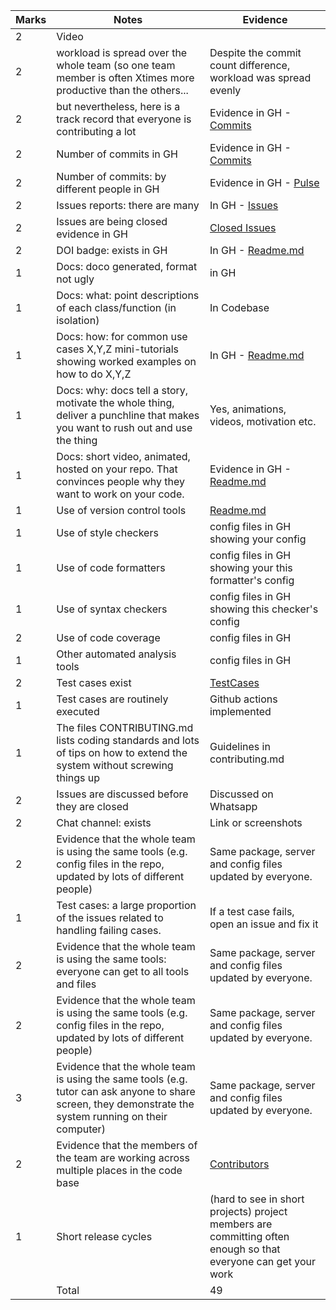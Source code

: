 |Marks|Notes| Evidence|
|---|-----|---------|
|2|Video|   |
|2|workload is spread over the whole team (so one team member is often Xtimes more productive than the others...| Despite the commit count difference, workload was spread evenly|
|2|but nevertheless, here is a track record that everyone is contributing a lot| Evidence in GH - [Commits](https://github.com/Kashika08/ShopSync/commits/main)|
|2|Number of commits	in GH| Evidence in GH - [Commits](https://github.com/Kashika08/ShopSync/commits/main)|
|2|Number of commits: by different people	in GH| Evidence in GH - [Pulse](https://github.com/Kashika08/ShopSync/pulse)|
|2|Issues reports: there are many| In GH - [Issues](https://github.com/Kashika08/ShopSync/issues?q=is%3Aopen+is%3Aissue)|
|2|Issues are being closed	evidence in GH| [Closed Issues](https://github.com/Kashika08/ShopSync/issues?q=is%3Aissue+is%3Aclosed)|
|2|DOI badge: exists	in GH| In GH - [Readme.md](https://github.com/Kashika08/ShopSync/blob/main/README.md)|
|1|Docs: doco generated, format not ugly | in GH| 
|1|Docs: what: point descriptions of each class/function (in isolation)| In Codebase |
|1|Docs: how: for common use cases X,Y,Z mini-tutorials showing worked examples on how to do X,Y,Z|In GH - [Readme.md](https://github.com/Kashika08/ShopSync/blob/main/README.md) |
|1|Docs: why: docs tell a story, motivate the whole thing, deliver a punchline that makes you want to rush out and use the thing | Yes, animations, videos, motivation etc.|
|1|Docs: short video, animated, hosted on your repo. That convinces people why they want to work on your code.	| Evidence in GH - [Readme.md](https://github.com/Kashika08/ShopSync/blob/main/README.md)|
|1|Use of version control tools	| [Readme.md](https://github.com/Kashika08/ShopSync/blob/main/README.md) |
|1|Use of style checkers|	config files in GH showing your config |
|1|Use of code formatters|	config files in GH showing your this formatter's config|
|1|Use of syntax checkers| config files in GH showing this checker's config|
|2|Use of code coverage| 	config files in GH|
|1|Other automated analysis tools| config files in GH|
|2|Test cases exist| [TestCases](https://github.com/Kashika08/ShopSync/tree/main/tests)|
|1|Test cases are routinely executed| Github actions implemented|
|1|The files CONTRIBUTING.md lists coding standards and lots of tips on how to extend the system without screwing things up  |Guidelines in contributing.md |
|2|Issues are discussed before they are closed | Discussed on Whatsapp |
|2|Chat channel: exists| 	Link or screenshots |
|2|Evidence that the whole team is using the same tools (e.g. config files in the repo, updated by lots of different people) | Same package, server and config files updated by everyone. |
|1|Test cases: a large proportion of the issues related to handling failing cases.|If a test case fails, open an issue and fix it|
|2|Evidence that the whole team is using the same tools: everyone can get to all tools and files|Same package, server and config files updated by everyone. |
|2|Evidence that the whole team is using the same tools (e.g. config files in the repo, updated by lots of different people)	|Same package, server and config files updated by everyone. |
|3|Evidence that the whole team is using the same tools (e.g. tutor can ask anyone to share screen, they demonstrate the system running on their computer)|Same package, server and config files updated by everyone. | 
|2|Evidence that the members of the team are working across multiple places in the code base	| [Contributors](https://github.com/Kashika08/ShopSync/graphs/contributors)
|1| Short release cycles| (hard to see in short projects) project members are committing often enough so that everyone can get your work|
| |Total|49|
